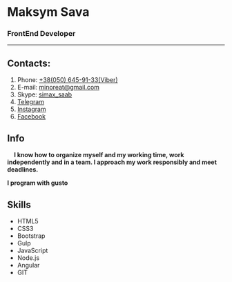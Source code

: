 # Maksym Sava
### FrontEnd Developer
***
## Contacts:
1. Phone: [+38(050) 645-91-33(Viber)](tel:380506459133 "My phone")
1. E-mail: [minoreat@gmail.com](mailto:minoreat@gmail.com "My e-mail")
1. Skype: [simax_saab](skype:simax_saab?call "My skype")
1. [Telegram](https://t.me/simax_saab/ "My telegram")
1. [Instagram](https://www.instagram.com/simax_saab/ "My insta-dram")
1. [Facebook](https://www.facebook.com/100023754711077 "My face-tuk")

## Info

&nbsp;&nbsp;&nbsp;&nbsp;**I know how to organize myself and my working time, work independently and in a team. I approach my work responsibly and meet deadlines.**

**I program with gusto**

## Skills
* HTML5
* CSS3
* Bootstrap
* Gulp
* JavaScript
* Node.js
* Angular
* GIT
